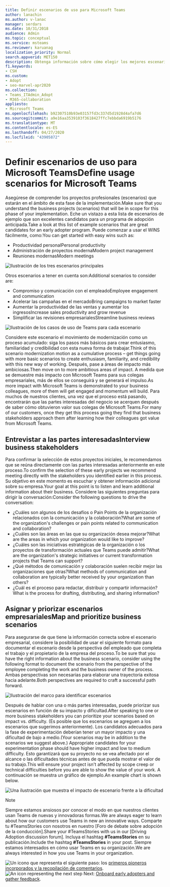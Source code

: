 ```yaml
---
title: Definir escenarios de uso para Microsoft Teams
author: lanachin
ms.author: v-lanac
manager: serdars
ms.date: 10/31/2018
audience: Admin
ms.topic: conceptual
ms.service: msteams
ms.reviewer: karuanag
localization_priority: Normal
search.appverid: MET150
description: Obtenga información sobre cómo elegir los mejores escenarios de uso válidos para la fase experimental de la adopción de Teams.
f1.keywords:
- CSH
ms.custom:
- Adopt
- seo-marvel-apr2020
ms.collection:
- Teams_ITAdmin_Adopt
- M365-collaboration
appliesto:
- Microsoft Teams
ms.openlocfilehash: b92307510b93e03157fd3c337d5d1928d4afa7d6
ms.sourcegitcommit: a9e16aa3539103f3618427ffc7ebbda6919b5176
ms.translationtype: MT
ms.contentlocale: es-ES
ms.lasthandoff: 04/27/2020
ms.locfileid: "43905872"
---
```

# <a name="define-usage-scenarios-for-microsoft-teams"></a><span data-ttu-id="11bfd-103">Definir escenarios de uso para Microsoft Teams</span><span class="sxs-lookup"><span data-stu-id="11bfd-103">Define usage scenarios for Microsoft Teams</span></span>

<span data-ttu-id="11bfd-104">Asegúrese de comprender los proyectos profesionales (escenarios) que estarán en el ámbito de esta fase de la implementación.</span><span class="sxs-lookup"><span data-stu-id="11bfd-104">Make sure that you understand the business projects (scenarios) that will be in scope for this phase of your implementation.</span></span> <span data-ttu-id="11bfd-105">Eche un vistazo a esta lista de escenarios de ejemplo que son excelentes candidatos para un programa de adopción anticipada.</span><span class="sxs-lookup"><span data-stu-id="11bfd-105">Take a look at this list of example scenarios that are great candidates for an early adopter program.</span></span> <span data-ttu-id="11bfd-106">Puede comenzar a usar el WINS fácilmente, como:</span><span class="sxs-lookup"><span data-stu-id="11bfd-106">You can get started with easy wins such as:</span></span>

- <span data-ttu-id="11bfd-107">Productividad personal</span><span class="sxs-lookup"><span data-stu-id="11bfd-107">Personal productivity</span></span>
- <span data-ttu-id="11bfd-108">Administración de proyectos moderna</span><span class="sxs-lookup"><span data-stu-id="11bfd-108">Modern project management</span></span>
- <span data-ttu-id="11bfd-109">Reuniones modernas</span><span class="sxs-lookup"><span data-stu-id="11bfd-109">Modern meetings</span></span>

![Ilustración de los tres escenarios principales](media/teams-adoption-modernizing-core-scenarios.png)

<span data-ttu-id="11bfd-111">Otros escenarios a tener en cuenta son:</span><span class="sxs-lookup"><span data-stu-id="11bfd-111">Additional scenarios to consider are:</span></span>

- <span data-ttu-id="11bfd-112">Compromiso y comunicación con el empleado</span><span class="sxs-lookup"><span data-stu-id="11bfd-112">Employee engagement and communication</span></span>
- <span data-ttu-id="11bfd-113">Acelerar las campañas en el mercado</span><span class="sxs-lookup"><span data-stu-id="11bfd-113">Bring campaigns to market faster</span></span>
- <span data-ttu-id="11bfd-114">Aumentar la productividad de las ventas y aumentar los ingresos</span><span class="sxs-lookup"><span data-stu-id="11bfd-114">Increase sales productivity and grow revenue</span></span>
- <span data-ttu-id="11bfd-115">Simplificar las revisiones empresariales</span><span class="sxs-lookup"><span data-stu-id="11bfd-115">Streamline business reviews</span></span>

![Ilustración de los casos de uso de Teams para cada escenario](media/teams-adoption-use-cases.png)

<span data-ttu-id="11bfd-117">Considere este escenario el movimiento de modernización como un proceso acumulado: siga los pasos más básicos para crear entusiasmo, familiaridad y credibilidad con esta nueva forma de trabajar.</span><span class="sxs-lookup"><span data-stu-id="11bfd-117">Think of this scenario modernization motion as a cumulative process – get things going with more basic scenarios to create enthusiasm, familiarity, and credibility with this new way of working.</span></span> <span data-ttu-id="11bfd-118">Después, pase a áreas de impacto más ambiciosas.</span><span class="sxs-lookup"><span data-stu-id="11bfd-118">Then move on to more ambitious areas of impact.</span></span> <span data-ttu-id="11bfd-119">A medida que se demuestre más impacto con Microsoft Teams para sus colegas empresariales, más de ellos se conseguirá y se generará el impulso.</span><span class="sxs-lookup"><span data-stu-id="11bfd-119">As more impact with Microsoft Teams is demonstrated to your business colleagues, more of them will get engaged and momentum will build.</span></span> <span data-ttu-id="11bfd-120">Para muchos de nuestros clientes, una vez que el proceso está pasando, encontrarán que las partes interesadas del negocio se acerquen después de saber cómo obtuvieron valor sus colegas de Microsoft Teams.</span><span class="sxs-lookup"><span data-stu-id="11bfd-120">For many of our customers, once they get this process going they find that business stakeholders approach them after learning how their colleagues got value from Microsoft Teams.</span></span>

## <a name="interview-business-stakeholders"></a><span data-ttu-id="11bfd-121">Entrevistar a las partes interesadas</span><span class="sxs-lookup"><span data-stu-id="11bfd-121">Interview business stakeholders</span></span>

<span data-ttu-id="11bfd-122">Para confirmar la selección de estos proyectos iniciales, le recomendamos que se reúna directamente con las partes interesadas anteriormente en este proceso.</span><span class="sxs-lookup"><span data-stu-id="11bfd-122">To confirm the selection of these early projects we recommend meeting directly with the stakeholders you identified earlier in this process.</span></span> <span data-ttu-id="11bfd-123">Su objetivo en este momento es escuchar y obtener información adicional sobre su empresa.</span><span class="sxs-lookup"><span data-stu-id="11bfd-123">Your goal at this point is to listen and learn additional information about their business.</span></span> <span data-ttu-id="11bfd-124">Considere las siguientes preguntas para dirigir la conversación:</span><span class="sxs-lookup"><span data-stu-id="11bfd-124">Consider the following questions to drive the conversation:</span></span>

- <span data-ttu-id="11bfd-125">¿Cuáles son algunos de los desafíos o Pain Points de la organización relacionados con la comunicación y la colaboración?</span><span class="sxs-lookup"><span data-stu-id="11bfd-125">What are some of the organization's challenges or pain points related to communication and collaboration?</span></span>
- <span data-ttu-id="11bfd-126">¿Cuáles son las áreas en las que su organización desea mejorar?</span><span class="sxs-lookup"><span data-stu-id="11bfd-126">What are the areas in which your organization would like to improve?</span></span>
- <span data-ttu-id="11bfd-127">¿Cuáles son las iniciativas estratégicas de la organización o los proyectos de transformación actuales que Teams puede admitir?</span><span class="sxs-lookup"><span data-stu-id="11bfd-127">What are the organization's strategic initiatives or current transformation projects that Teams can support?</span></span>
- <span data-ttu-id="11bfd-128">¿Qué métodos de comunicación y colaboración suelen recibir mejor las organizaciones que otras?</span><span class="sxs-lookup"><span data-stu-id="11bfd-128">What methods of communication and collaboration are typically better received by your organization than others?</span></span>
- <span data-ttu-id="11bfd-129">¿Cuál es el proceso para redactar, distribuir y compartir información?</span><span class="sxs-lookup"><span data-stu-id="11bfd-129">What is the process for drafting, distributing, and sharing information?</span></span>

## <a name="map-and-prioritize-business-scenarios"></a><span data-ttu-id="11bfd-130">Asignar y priorizar escenarios empresariales</span><span class="sxs-lookup"><span data-stu-id="11bfd-130">Map and prioritize business scenarios</span></span>

<span data-ttu-id="11bfd-131">Para asegurarse de que tiene la información correcta sobre el escenario empresarial, considere la posibilidad de usar el siguiente formato para documentar el escenario desde la perspectiva del empleado que completa el trabajo y el propietario de la empresa del proceso.</span><span class="sxs-lookup"><span data-stu-id="11bfd-131">To be sure that you have the right information about the business scenario, consider using the following format to document the scenario from the perspective of the employee completing the work and the business owner of the process.</span></span> <span data-ttu-id="11bfd-132">Ambas perspectivas son necesarias para elaborar una trayectoria exitosa hacia adelante.</span><span class="sxs-lookup"><span data-stu-id="11bfd-132">Both perspectives are required to craft a successful path forward.</span></span>

![Ilustración del marco para identificar escenarios](media/teams-adoption-identify-scenarios.png)

<span data-ttu-id="11bfd-134">Después de hablar con una o más partes interesadas, puede priorizar sus escenarios en función de su impacto y dificultad.</span><span class="sxs-lookup"><span data-stu-id="11bfd-134">After speaking to one or more business stakeholders you can prioritize your scenarios based on impact vs. difficulty.</span></span> <span data-ttu-id="11bfd-135">(Es posible que los escenarios se agreguen a los escenarios que sugerimos anteriormente). Los candidatos adecuados para la fase de experimentación deberían tener un mayor impacto y una dificultad de bajo a medio.</span><span class="sxs-lookup"><span data-stu-id="11bfd-135">(Your scenarios may be in addition to the scenarios we suggest above.) Appropriate candidates for your experimentation phase should have higher impact and low to medium difficulty.</span></span> <span data-ttu-id="11bfd-136">Esto garantizará que su proyecto no se vea afectado por el alcance o las dificultades técnicas antes de que pueda mostrar el valor de su trabajo.</span><span class="sxs-lookup"><span data-stu-id="11bfd-136">This will ensure your project isn't affected by scope creep or technical difficulties before you are able to show the value of your work.</span></span> <span data-ttu-id="11bfd-137">A continuación se muestra un gráfico de ejemplo.</span><span class="sxs-lookup"><span data-stu-id="11bfd-137">An example chart is shown below.</span></span>

![Una ilustración que muestra el impacto de escenario frente a la dificultad](media/teams-adoption-impact-difficulty.png)

> [!Note]
> <span data-ttu-id="11bfd-139">Siempre estamos ansiosos por conocer el modo en que nuestros clientes usan Teams de nuevas y innovadoras formas.</span><span class="sxs-lookup"><span data-stu-id="11bfd-139">We are always eager to learn about how our customers use Teams in new an innovative ways.</span></span> <span data-ttu-id="11bfd-140">Comparte tu #TeamsStories con nosotros en nuestro [Foro de debate sobre adopción de la conducción].</span><span class="sxs-lookup"><span data-stu-id="11bfd-140">Share your #TeamsStories with us in our [Driving Adoption discussion forum].</span></span> <span data-ttu-id="11bfd-141">Incluya el hashtag **#TeamsStories** en su publicación.</span><span class="sxs-lookup"><span data-stu-id="11bfd-141">Include the hashtag **#TeamsStories** in your post.</span></span> <span data-ttu-id="11bfd-142">Siempre estamos interesados en cómo usar Teams en su organización.</span><span class="sxs-lookup"><span data-stu-id="11bfd-142">We are always interested in how you use Teams in your organization.</span></span>

<span data-ttu-id="11bfd-143">![Un icono que representa el siguiente](media/teams-adoption-next-icon.png) paso: los [primeros pioneros incorporados y la recopilación de comentarios](teams-adoption-onboard-early-adopters.md).</span><span class="sxs-lookup"><span data-stu-id="11bfd-143">![An icon representing the next step](media/teams-adoption-next-icon.png) Next: [Onboard early adopters and gather feedback](teams-adoption-onboard-early-adopters.md).</span></span>
